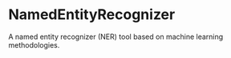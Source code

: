 # NamedEntityRecognizer
A named entity recognizer (NER) tool based on machine learning methodologies.
